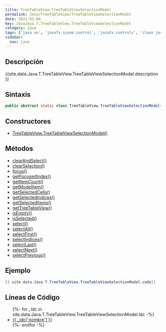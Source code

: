 ```yaml
---
title: TreeTableView.TreeTableViewSelectionModel
permalink: Java/TreeTableView/TreeTableViewSelectionModel
date: 2021-01-04
key: JavaJava.T.TreeTableView.TreeTableViewSelectionModel
category: java
tags: ['java se', 'javafx.scene.control', 'javafx.controls', 'clase java', 'JavaFX 8.0']
sidebar: 
  nav: java
---
```


## Descripción
{{site.data.Java.T.TreeTableView.TreeTableViewSelectionModel.description }}

## Sintaxis
~~~java
public abstract static class TreeTableView.TreeTableViewSelectionModel<S> extends TableSelectionModel<TreeItem<S>>
~~~

## Constructores
* [TreeTableView.TreeTableViewSelectionModel()](/Java/TreeTableView/TreeTableViewSelectionModel/TreeTableView/TreeTableViewSelectionModel/)

## Métodos
* [clearAndSelect()](/Java/TreeTableView/TreeTableViewSelectionModel/clearAndSelect)
* [clearSelection()](/Java/TreeTableView/TreeTableViewSelectionModel/clearSelection)
* [focus()](/Java/TreeTableView/TreeTableViewSelectionModel/focus)
* [getFocusedIndex()](/Java/TreeTableView/TreeTableViewSelectionModel/getFocusedIndex)
* [getItemCount()](/Java/TreeTableView/TreeTableViewSelectionModel/getItemCount)
* [getModelItem()](/Java/TreeTableView/TreeTableViewSelectionModel/getModelItem)
* [getSelectedCells()](/Java/TreeTableView/TreeTableViewSelectionModel/getSelectedCells)
* [getSelectedIndices()](/Java/TreeTableView/TreeTableViewSelectionModel/getSelectedIndices)
* [getSelectedItems()](/Java/TreeTableView/TreeTableViewSelectionModel/getSelectedItems)
* [getTreeTableView()](/Java/TreeTableView/TreeTableViewSelectionModel/getTreeTableView)
* [isEmpty()](/Java/TreeTableView/TreeTableViewSelectionModel/isEmpty)
* [isSelected()](/Java/TreeTableView/TreeTableViewSelectionModel/isSelected)
* [select()](/Java/TreeTableView/TreeTableViewSelectionModel/select)
* [selectAll()](/Java/TreeTableView/TreeTableViewSelectionModel/selectAll)
* [selectFirst()](/Java/TreeTableView/TreeTableViewSelectionModel/selectFirst)
* [selectIndices()](/Java/TreeTableView/TreeTableViewSelectionModel/selectIndices)
* [selectLast()](/Java/TreeTableView/TreeTableViewSelectionModel/selectLast)
* [selectNext()](/Java/TreeTableView/TreeTableViewSelectionModel/selectNext)
* [selectPrevious()](/Java/TreeTableView/TreeTableViewSelectionModel/selectPrevious)

## Ejemplo
~~~java
{{ site.data.Java.T.TreeTableView.TreeTableViewSelectionModel.code}}
~~~

## Líneas de Código
<ul>
{%- for _ldc in site.data.Java.T.TreeTableView.TreeTableViewSelectionModel.ldc -%}
   <li>
       <a href="{{_ldc['url'] }}">{{ _ldc['nombre'] }}</a>
   </li>
{%- endfor -%}
</ul>

